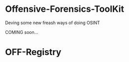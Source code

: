 # Offensive-Forensics-ToolKit

Deving some new freash ways of doing OSINT

COMING soon...
# OFF-Registry

